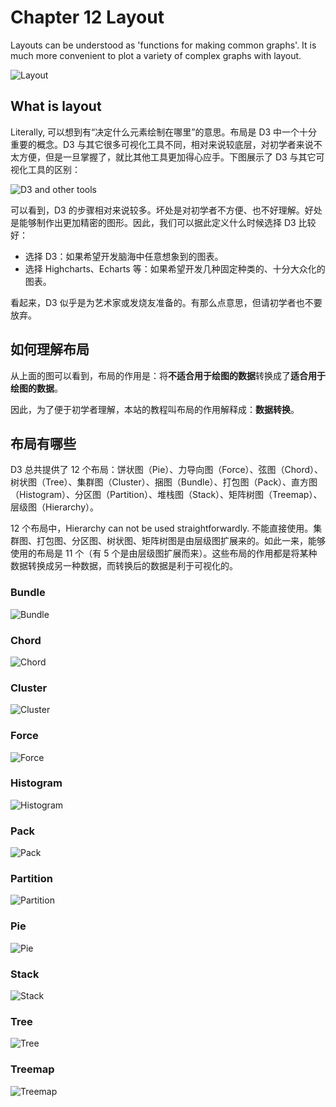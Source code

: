 # Chapter 12 Layout

Layouts can be understood as 'functions for making common graphs'. It is much more convenient to plot a variety of complex graphs with layout.

![Layout](./images/layout-1.png)

## What is layout

Literally, 可以想到有“决定什么元素绘制在哪里”的意思。布局是 D3 中一个十分重要的概念。D3 与其它很多可视化工具不同，相对来说较底层，对初学者来说不太方便，但是一旦掌握了，就比其他工具更加得心应手。下图展示了 D3 与其它可视化工具的区别：

![D3 and other tools](./images/layout-2.png)

可以看到，D3 的步骤相对来说较多。坏处是对初学者不方便、也不好理解。好处是能够制作出更加精密的图形。因此，我们可以据此定义什么时候选择 D3 比较好：

- 选择 D3：如果希望开发脑海中任意想象到的图表。
- 选择 Highcharts、Echarts 等：如果希望开发几种固定种类的、十分大众化的图表。

看起来，D3 似乎是为艺术家或发烧友准备的。有那么点意思，但请初学者也不要放弃。

## 如何理解布局

从上面的图可以看到，布局的作用是：将**不适合用于绘图的数据**转换成了**适合用于绘图的数据**。

因此，为了便于初学者理解，本站的教程叫布局的作用解释成：**数据转换**。

## 布局有哪些

D3 总共提供了 12 个布局：饼状图（Pie）、力导向图（Force）、弦图（Chord）、树状图（Tree）、集群图（Cluster）、捆图（Bundle）、打包图（Pack）、直方图（Histogram）、分区图（Partition）、堆栈图（Stack）、矩阵树图（Treemap）、层级图（Hierarchy）。

12 个布局中，Hierarchy can not be used straightforwardly. 不能直接使用。集群图、打包图、分区图、树状图、矩阵树图是由层级图扩展来的。如此一来，能够使用的布局是 11 个（有 5 个是由层级图扩展而来）。这些布局的作用都是将某种数据转换成另一种数据，而转换后的数据是利于可视化的。

### Bundle

![Bundle](./images/layout-bundle.png)

### Chord 

![Chord](./images/layout-chord.png)

### Cluster 

![Cluster](./images/layout-cluster.png)

### Force 

![Force](./images/layout-force.png)

### Histogram  

![Histogram](./images/layout-histogram.png)

### Pack 

![Pack](./images/layout-pack.png)

### Partition  

![Partition](./images/layout-partition.png)

### Pie 

![Pie](./images/layout-pie.png)

### Stack  

![Stack](./images/layout-stack.png)

### Tree 

![Tree](./images/layout-diagonal.png)

### Treemap 

![Treemap](./images/layout-treemap.png)
